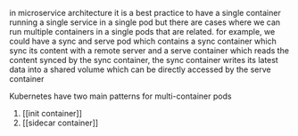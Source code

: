 in microservice architecture it is a best practice to have a single container running a single service in a single pod but there are cases where we can run multiple containers in a single pods that are related. for example, we could have a sync and serve pod which contains a sync container which sync its content with a remote server and a serve container which reads the content synced by the sync container, the sync container writes its latest data into a shared volume which can be directly accessed by the serve container

Kubernetes have two main patterns for multi-container pods
1. [[init container]]
2. [[sidecar container]]